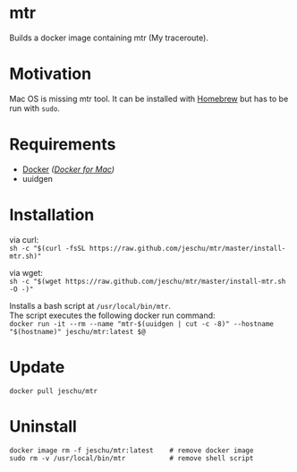 # mtr

Builds a docker image containing mtr (My traceroute).  

# Motivation

Mac OS is missing mtr tool. It can be installed with [Homebrew](https://brew.sh/) but has to be run with `sudo`.

# Requirements

- [Docker](https://www.docker.com/) *([Docker for Mac](https://docs.docker.com/docker-for-mac/))*
- uuidgen

# Installation

via curl:  
```sh -c "$(curl -fsSL https://raw.github.com/jeschu/mtr/master/install-mtr.sh)"```

via wget:  
```sh -c "$(wget https://raw.github.com/jeschu/mtr/master/install-mtr.sh -O -)"```

Installs a bash script at `/usr/local/bin/mtr`.  
The script executes the following docker run command:  
`docker run -it --rm --name "mtr-$(uuidgen | cut -c -8)" --hostname "$(hostname)" jeschu/mtr:latest $@`

# Update

`docker pull jeschu/mtr`

# Uninstall

```
docker image rm -f jeschu/mtr:latest    # remove docker image
sudo rm -v /usr/local/bin/mtr           # remove shell script
```
